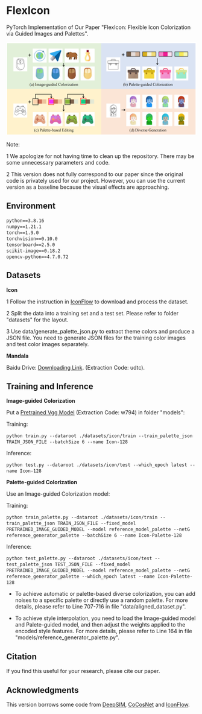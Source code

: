 # FlexIcon

PyTorch Implementation of Our Paper "FlexIcon: Flexible Icon Colorization via Guided Images and Palettes".

<p align='center'>  
  <img src='imgs/teaser.png' width='1000'/>
</p>

Note:

1 We apologize for not having time to clean up the repository. There may be some unnecessary parameters and code.

2 This version does not fully correspond to our paper since the original code is privately used for our project. However, you can use the current version as a baseline because the visual effects are approaching.


## Environment
```
python==3.8.16
numpy==1.21.1
torch==1.9.0
torchvision==0.10.0
tensorboard==2.5.0
scikit-image==0.18.2
opencv-python==4.7.0.72
```

## Datasets

**Icon** 

1 Follow the instruction in [IconFlow](https://github.com/djosix/IconFlow) to download and process the dataset.

2 Split the data into a training set and a test set. Please refer to folder "datasets" for the layout.

3 Use data/generate_palette_json.py to extract theme colors and produce a JSON file. You need to generate JSON files for the training color images and test color images separately.

**Mandala** 

Baidu Drive: [Downloading Link](https://pan.baidu.com/s/18IMkLcGjHYLGqpin747sxA). (Extraction Code: udtc).

## Training and Inference

**Image-guided Colorization**

Put a [Pretrained Vgg Model](https://pan.baidu.com/s/1z0KmArXn0AQMlEOlMtyjrQ) (Extraction Code: w794) in folder "models":

Training:
```
python train.py --dataroot ./datasets/icon/train --train_palette_json TRAIN_JSON_FILE --batchSize 6 --name Icon-128
```

Inference:
```
python test.py --dataroot ./datasets/icon/test --which_epoch latest --name Icon-128
```


**Palette-guided Colorization**

Use an Image-guided Colorization model:

Training: 
```
python train_palette.py --dataroot ./datasets/icon/train --train_palette_json TRAIN_JSON_FILE --fixed_model PRETRAINED_IMAGE_GUIDED_MODEL --model reference_model_palette --netG reference_generator_palette --batchSize 6 --name Icon-Palette-128
```

Inference:
```
python test_palette.py --dataroot ./datasets/icon/test --test_palette_json TEST_JSON_FILE --fixed_model PRETRAINED_IMAGE_GUIDED_MODEL --model reference_model_palette --netG reference_generator_palette --which_epoch latest --name Icon-Palette-128
```

* To achieve automatic or palette-based diverse colorization, you can add noises to a specific palette or directly use a random palette. For more details, please refer to Line 707-716 in file "data/aligned_dataset.py".

* To achieve style interpolation, you need to load the Image-guided model and Palete-guided model, and then adjust the weights applied to the encoded style features. For more details, please refer to Line 164 in file "models/reference_generator_palette.py".


## Citation

If you find this useful for your research, please cite our paper.


## Acknowledgments

This version borrows some code from [DeepSIM](https://github.com/eliahuhorwitz/DeepSIM), [CoCosNet](https://github.com/microsoft/CoCosNet) and [IconFlow](https://github.com/djosix/IconFlow).










